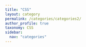 ```yaml
---
title: "CSS"
layout: category
permalink: /categories/categories2/
author_profile: true
taxonomy: CSS
sidebar:
  nav: "categories"
---
```

